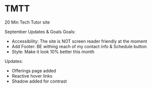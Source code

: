 # TMTT
20 Min Tech Tutor site


September Updates & Goals
Goals:
- Accessibility: The site is NOT screen reader friendly at the moment
- Add Footer: BE withing reach of my contact info & Schedule button
- Style: Make it look 10% better this month

Updates:
- Offerings page added
- Reactive hover links
- Shadow added for contrast